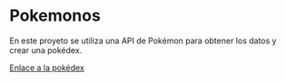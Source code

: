 # Pokemonos
En este proyeto se utiliza una API de Pokémon para obtener los datos y crear una pokédex.

[Enlace a la pokédex](https://pokedecs.netlify.app/)
